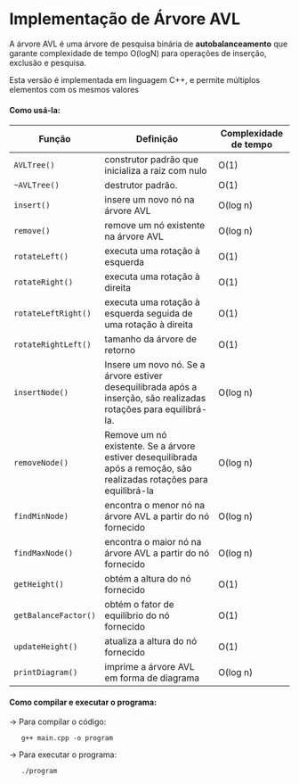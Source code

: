 # Implementação de Árvore AVL 

A árvore AVL é uma árvore de pesquisa binária de **autobalanceamento** que garante complexidade de tempo O(logN) para operações de inserção, exclusão e pesquisa.

Esta versão é implementada em linguagem C++, e permite múltiplos elementos com os mesmos valores

#### Como usá-la:

| Função | Definição | Complexidade de tempo |
| --- | --- | --- |
| `AVLTree()` | construtor padrão que inicializa a raiz com nulo | O(1) |
| `~AVLTree()` | destrutor padrão. | O(1) |
| `insert()` | insere um novo nó na árvore AVL | O(log n) |
| `remove()` | remove um nó existente na árvore AVL| O(log n) |
| `rotateLeft()` | executa uma rotação à esquerda | O(1) |
| `rotateRight()` | executa uma rotação à direita | O(1) |
| `rotateLeftRight()` | executa uma rotação à esquerda seguida de uma rotação à direita | O(1) |
| `rotateRightLeft()` | tamanho da árvore de retorno | O(1) |
| `insertNode()` | Insere um novo nó. Se a árvore estiver desequilibrada após a inserção, são realizadas rotações para equilibrá-la. | O(log n)|
| `removeNode()` | Remove um nó existente. Se a árvore estiver desequilibrada após a remoção, são realizadas rotações para equilibrá-la | O(log n) |
| `findMinNode)` | encontra o menor nó na árvore AVL a partir do nó fornecido | O(log n) |
| `findMaxNode()` | encontra o maior nó na árvore AVL a partir do nó fornecido | O(log n) |
| `getHeight()` | obtém a altura do nó fornecido | O(1) |
| `getBalanceFactor()` | obtém o fator de equilíbrio do nó fornecido | O(1) |
| `updateHeight()` | atualiza a altura do nó fornecido | O(1) |
| `printDiagram()` | imprime a árvore AVL em forma de diagrama | O(log n) |



#### Como compilar e executar o programa:

-> Para compilar o código:
      
       g++ main.cpp -o program
       
-> Para executar o programa:
       
       ./program


